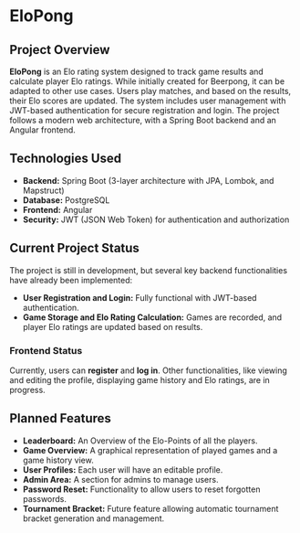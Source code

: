 # EloPong

## Project Overview
**EloPong** is an Elo rating system designed to track game results and calculate player Elo ratings. While initially created for Beerpong, it can be adapted to other use cases. Users play matches, and based on the results, their Elo scores are updated. The system includes user management with JWT-based authentication for secure registration and login. The project follows a modern web architecture, with a Spring Boot backend and an Angular frontend.

## Technologies Used
- **Backend:** Spring Boot (3-layer architecture with JPA, Lombok, and Mapstruct)
- **Database:** PostgreSQL
- **Frontend:** Angular
- **Security:** JWT (JSON Web Token) for authentication and authorization

## Current Project Status
The project is still in development, but several key backend functionalities have already been implemented:

- **User Registration and Login:** Fully functional with JWT-based authentication.
- **Game Storage and Elo Rating Calculation:** Games are recorded, and player Elo ratings are updated based on results.

### Frontend Status
Currently, users can **register** and **log in**. Other functionalities, like viewing and editing the profile, displaying game history and Elo ratings, are in progress.

## Planned Features
- **Leaderboard:** An Overview of the Elo-Points of all the players.
- **Game Overview:** A graphical representation of played games and a game history view.
- **User Profiles:** Each user will have an editable profile.
- **Admin Area:** A section for admins to manage users.
- **Password Reset:** Functionality to allow users to reset forgotten passwords.
- **Tournament Bracket:** Future feature allowing automatic tournament bracket generation and management.
